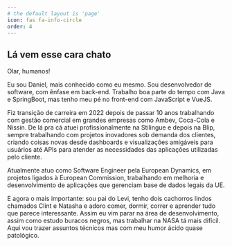 ```yaml
---
# the default layout is 'page'
icon: fas fa-info-circle
order: 4
---
```


## Lá vem esse cara chato

Olar, humanos!

Eu sou Daniel, mais conhecido como eu mesmo. Sou desenvolvedor de software, com ênfase em back-end. Trabalho boa parte do tempo com Java e SpringBoot, mas tenho meu pé no front-end com JavaScript e VueJS.

Fiz transição de carreira em 2022 depois de passar 10 anos trabalhando com gestão comercial em grandes empresas como Ambev, Coca-Cola e Nissin. De lá pra cá atuei profissionalmente na Stilingue e depois na Blip, sempre trabalhando com projetos inovadores sob demanda dos clientes, criando coisas novas desde dashboards e visualizações amigáveis para usuários até APIs para atender as necessidades das aplicações utilizadas pelo cliente.

Atualmente atuo como Software Engineer pela European Dynamics, em projetos ligados à European Commission, trabalhando em melhoria e desenvolvimento de aplicações que gerenciam base de dados legais da UE.

E agora o mais importante: sou pai do Levi, tenho dois cachorros lindos chamados Clint e Natasha e adoro comer, dormir, correr e aprender tudo que parece interessante. Assim eu vim parar na área de desenvolvimento, assim como estudo buracos negros, mas trabalhar na NASA tá mais difícil. Aqui vou trazer assuntos técnicos mas com meu humor ácido quase patológico.

